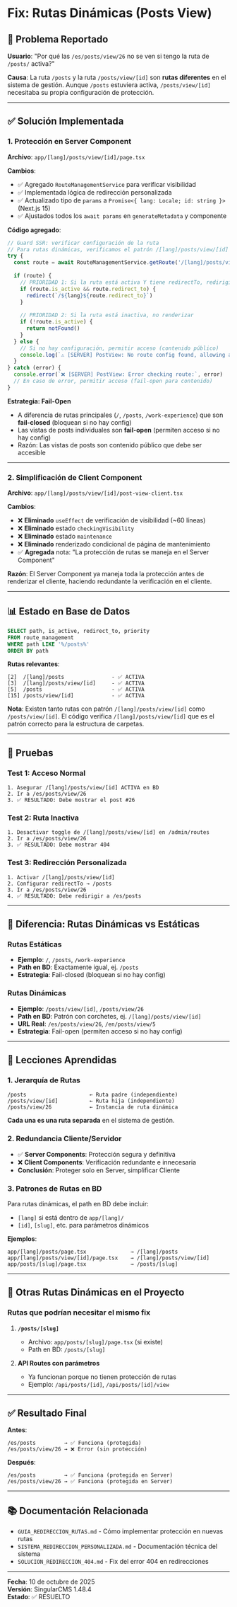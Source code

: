 # Fix: Rutas Dinámicas (Posts View)

## 🐛 Problema Reportado

**Usuario**: "Por qué las `/es/posts/view/26` no se ven si tengo la ruta de `/posts/` activa?"

**Causa**: La ruta `/posts` y la ruta `/posts/view/[id]` son **rutas diferentes** en el sistema de gestión. Aunque `/posts` estuviera activa, `/posts/view/[id]` necesitaba su propia configuración de protección.

---

## ✅ Solución Implementada

### 1. Protección en Server Component

**Archivo**: `app/[lang]/posts/view/[id]/page.tsx`

**Cambios**:
- ✅ Agregado `RouteManagementService` para verificar visibilidad
- ✅ Implementada lógica de redirección personalizada
- ✅ Actualizado tipo de `params` a `Promise<{ lang: Locale; id: string }>` (Next.js 15)
- ✅ Ajustados todos los `await params` en `generateMetadata` y componente

**Código agregado**:
```typescript
// Guard SSR: verificar configuración de la ruta
// Para rutas dinámicas, verificamos el patrón /[lang]/posts/view/[id]
try {
  const route = await RouteManagementService.getRoute('/[lang]/posts/view/[id]')
  
  if (route) {
    // PRIORIDAD 1: Si la ruta está activa Y tiene redirectTo, redirigir
    if (route.is_active && route.redirect_to) {
      redirect(`/${lang}${route.redirect_to}`)
    }
    
    // PRIORIDAD 2: Si la ruta está inactiva, no renderizar
    if (!route.is_active) {
      return notFound()
    }
  } else {
    // Si no hay configuración, permitir acceso (contenido público)
    console.log(`⚠️ [SERVER] PostView: No route config found, allowing access`)
  }
} catch (error) {
  console.error(`❌ [SERVER] PostView: Error checking route:`, error)
  // En caso de error, permitir acceso (fail-open para contenido)
}
```

**Estrategia: Fail-Open**
- A diferencia de rutas principales (`/`, `/posts`, `/work-experience`) que son **fail-closed** (bloquean si no hay config)
- Las vistas de posts individuales son **fail-open** (permiten acceso si no hay config)
- Razón: Las vistas de posts son contenido público que debe ser accesible

---

### 2. Simplificación de Client Component

**Archivo**: `app/[lang]/posts/view/[id]/post-view-client.tsx`

**Cambios**:
- ❌ **Eliminado** `useEffect` de verificación de visibilidad (~60 líneas)
- ❌ **Eliminado** estado `checkingVisibility`
- ❌ **Eliminado** estado `maintenance`
- ❌ **Eliminado** renderizado condicional de página de mantenimiento
- ✅ **Agregada** nota: "La protección de rutas se maneja en el Server Component"

**Razón**: El Server Component ya maneja toda la protección antes de renderizar el cliente, haciendo redundante la verificación en el cliente.

---

## 📊 Estado en Base de Datos

```sql
SELECT path, is_active, redirect_to, priority
FROM route_management
WHERE path LIKE '%/posts%'
ORDER BY path
```

**Rutas relevantes**:
```
[2]  /[lang]/posts               - ✅ ACTIVA
[3]  /[lang]/posts/view/[id]     - ✅ ACTIVA
[5]  /posts                      - ✅ ACTIVA
[15] /posts/view/[id]            - ✅ ACTIVA
```

**Nota**: Existen tanto rutas con patrón `/[lang]/posts/view/[id]` como `/posts/view/[id]`. El código verifica `/[lang]/posts/view/[id]` que es el patrón correcto para la estructura de carpetas.

---

## 🧪 Pruebas

### Test 1: Acceso Normal
```
1. Asegurar /[lang]/posts/view/[id] ACTIVA en BD
2. Ir a /es/posts/view/26
3. ✅ RESULTADO: Debe mostrar el post #26
```

### Test 2: Ruta Inactiva
```
1. Desactivar toggle de /[lang]/posts/view/[id] en /admin/routes
2. Ir a /es/posts/view/26
3. ✅ RESULTADO: Debe mostrar 404
```

### Test 3: Redirección Personalizada
```
1. Activar /[lang]/posts/view/[id]
2. Configurar redirectTo → /posts
3. Ir a /es/posts/view/26
4. ✅ RESULTADO: Debe redirigir a /es/posts
```

---

## 🔑 Diferencia: Rutas Dinámicas vs Estáticas

### Rutas Estáticas
- **Ejemplo**: `/`, `/posts`, `/work-experience`
- **Path en BD**: Exactamente igual, ej. `/posts`
- **Estrategia**: Fail-closed (bloquean si no hay config)

### Rutas Dinámicas
- **Ejemplo**: `/posts/view/[id]`, `/posts/view/26`
- **Path en BD**: Patrón con corchetes, ej. `/[lang]/posts/view/[id]`
- **URL Real**: `/es/posts/view/26`, `/en/posts/view/5`
- **Estrategia**: Fail-open (permiten acceso si no hay config)

---

## 📝 Lecciones Aprendidas

### 1. Jerarquía de Rutas
```
/posts                    ← Ruta padre (independiente)
/posts/view/[id]          ← Ruta hija (independiente)
/posts/view/26            ← Instancia de ruta dinámica
```

**Cada una es una ruta separada** en el sistema de gestión.

### 2. Redundancia Cliente/Servidor
- ✅ **Server Components**: Protección segura y definitiva
- ❌ **Client Components**: Verificación redundante e innecesaria
- **Conclusión**: Proteger solo en Server, simplificar Cliente

### 3. Patrones de Rutas en BD
Para rutas dinámicas, el path en BD debe incluir:
- `[lang]` si está dentro de `app/[lang]/`
- `[id]`, `[slug]`, etc. para parámetros dinámicos

**Ejemplos**:
```
app/[lang]/posts/page.tsx              → /[lang]/posts
app/[lang]/posts/view/[id]/page.tsx    → /[lang]/posts/view/[id]
app/posts/[slug]/page.tsx              → /posts/[slug]
```

---

## 🎯 Otras Rutas Dinámicas en el Proyecto

### Rutas que podrían necesitar el mismo fix

1. **`/posts/[slug]`**
   - Archivo: `app/posts/[slug]/page.tsx` (si existe)
   - Path en BD: `/posts/[slug]`

2. **API Routes con parámetros**
   - Ya funcionan porque no tienen protección de rutas
   - Ejemplo: `/api/posts/[id]`, `/api/posts/[id]/view`

---

## ✅ Resultado Final

**Antes**:
```
/es/posts         → ✅ Funciona (protegida)
/es/posts/view/26 → ❌ Error (sin protección)
```

**Después**:
```
/es/posts         → ✅ Funciona (protegida en Server)
/es/posts/view/26 → ✅ Funciona (protegida en Server)
```

---

## 📚 Documentación Relacionada

- `GUIA_REDIRECCION_RUTAS.md` - Cómo implementar protección en nuevas rutas
- `SISTEMA_REDIRECCION_PERSONALIZADA.md` - Documentación técnica del sistema
- `SOLUCION_REDIRECCION_404.md` - Fix del error 404 en redirecciones

---

**Fecha**: 10 de octubre de 2025  
**Versión**: SingularCMS 1.48.4  
**Estado**: ✅ RESUELTO

